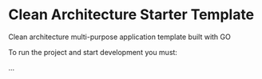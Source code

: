 
# Clean Architecture Starter Template

Clean architecture multi-purpose application template built with GO

To run the project and start development you must:

...

